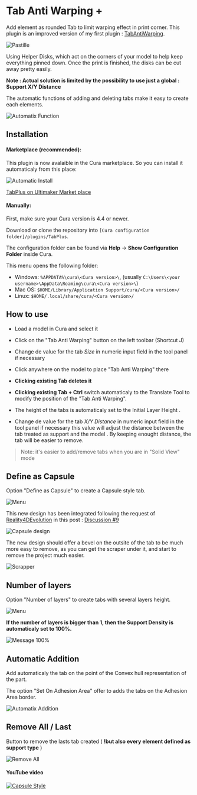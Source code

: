 # Tab Anti Warping +
Add element as rounded Tab to limit warping effect in print corner. This plugin is an improved version of my first plugin : [TabAntiWarping](https://github.com/5axes/TabAntiWarping).


![Pastille](./images/pastille_anti_wrapping.jpg)

Using Helper Disks, which act on the corners of your model to help keep everything pinned down. Once the print is finished, the disks can be cut away pretty easily.


**Note : Actual solution is limited by the possibility to use just a global : Support X/Y Distance**

The automatic functions of adding and deleting tabs make it easy to create each elements.

![Automatix Function](./images/buttons.png)

## Installation

#### Marketplace (recommended):
This plugin is now avalaible in the Cura marketplace. So you can install it automaticaly from this place:

![Automatic Install](./images/marketplace.jpg)

[TabPlus on Ultimaker Market place](https://marketplace.ultimaker.com/app/cura/plugins/5axes/TabPlus)

#### Manually:
First, make sure your Cura version is  4.4 or newer.

Download or clone the repository into `[Cura configuration folder]/plugins/TabPlus`.

The configuration folder can be found via **Help** -> **Show Configuration Folder** inside Cura.

This menu opens the following folder:
* Windows: `%APPDATA%\cura\<Cura version>\`, (usually `C:\Users\<your username>\AppData\Roaming\cura\<Cura version>\`)
* Mac OS: `$HOME/Library/Application Support/cura/<Cura version>/`
* Linux: `$HOME/.local/share/cura/<Cura version>/`


## How to use

- Load a model in Cura and select it
- Click on the "Tab Anti Warping" button on the left toolbar  (Shortcut J)
- Change de value for the tab *Size* in numeric input field in the tool panel if necessary


- Click anywhere on the model to place "Tab Anti Warping" there

- **Clicking existing Tab deletes it**

- **Clicking existing Tab + Ctrl** switch automaticaly to the Translate Tool to modify the position of the "Tab Anti Warping".

* The height of the tabs is automaticaly set to the Initial Layer Height .

- Change de value for the tab *X/Y Distance* in numeric input field in the tool panel if necessary this value will adjust the distance between the tab treated as support and the model . By keeping enought distance, the tab will be easier to remove. 

>Note: it's easier to add/remove tabs when you are in "Solid View" mode

## Define as Capsule

Option "Define as Capsule" to create a Capsule style tab. 

![Menu](./images/menu.png)

This new design has been integrated following the request of [Reality4DEvolution](https://github.com/Reality4DEvolution) in this post : [Discussion #9](https://github.com/5axes/TabAntiWarping/discussions/9) 


![Capsule design](./images/capsule.png)

The new design should offer a bevel on the outsite of the tab to be much more easy to remove, as you can get the scraper under it, and start to remove the project much easier.

![Scrapper](./images/test-capsule.jpg)

## Number of layers

Option "Number of layers" to create tabs with several layers height. 

![Menu](./images/menu.jpg)

**If the number of layers is bigger than 1, then the **Support Density** is automaticaly set to 100%.**

![Message 100%](./images/message100pc.jpg)

## Automatic Addition

Add automaticaly the tab on the point of the Convex hull representation of the part.

The option "Set On Adhesion Area" offer to adds the tabs on the Adhesion Area border.

![Automatix Addition](./images/addition.png)

## Remove All / Last

Button to remove the lasts tab created ( **!but also every element defined as support type** )

![Remove All](./images/remove_all.png)

#### YouTube video

[![Capsule Style](http://img.youtube.com/vi/H0WI-OIgcFE/0.jpg)](http://www.youtube.com/watch?v=H0WI-OIgcFE)
